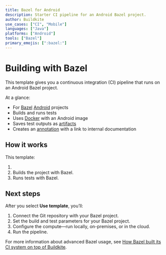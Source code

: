 ```yaml
---
title: Bazel for Android
description: Starter CI pipeline for an Android Bazel project.
author: Buildkite
use_cases: ["CI", "Mobile"]
languages: ["Java"]
platforms: ["Android"]
tools: ["Bazel"]
primary_emojis: [":bazel:"]
---
```


# Building with Bazel

This template gives you a continuous integration (CI) pipeline that runs on an Android Bazel project.

At a glance:

- For [Bazel](https://bazel.build/) [Android](https://developer.android.com/) projects
- Builds and runs tests
- Uses [Docker](https://github.com/buildkite-plugins/docker-buildkite-plugin) with an Android image
- Saves test outputs as [artifacts](https://buildkite.com/docs/pipelines/artifacts)
- Creates an [annotation](https://buildkite.com/docs/agent/v3/cli-annotate) with a link to internal documentation

## How it works

This template:

1. 
2. Builds the project with Bazel.
3. Runs tests with Bazel.

## Next steps

After you select **Use template**, you’ll:

1. Connect the Git repository with your Bazel project.
2. Set the build and test parameters for your Bazel project.
3. Configure the compute—run locally, on-premises, or in the cloud.
4. Run the pipeline.

For more information about advanced Bazel usage, see [How Bazel built its CI system on top of Buildkite](https://buildkite.com/blog/how-bazel-built-its-ci-system-on-top-of-buildkite).
